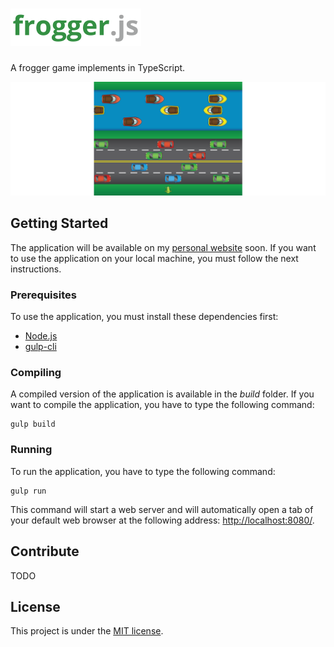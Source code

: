 # <img atl="frogger.js" src="https://raw.githubusercontent.com/antoinebeland/frogger.js/master/build/assets/logo.png" height="60">
A frogger game implements in TypeScript.

![Screenshot](https://raw.githubusercontent.com/antoinebeland/frogger.js/master/build/assets/screenshot.png)

## Getting Started
The application will be available on my [personal website](www.antoinebeland.com) soon.
If you want to use the application on your local machine, you must follow the next instructions.

### Prerequisites
To use the application, you must install these dependencies first:
- [Node.js](https://nodejs.org/en/)
- [gulp-cli](https://github.com/gulpjs/gulp-cli)

### Compiling
A compiled version of the application is available in the *build* folder.
If you want to compile the application, you have to type the following command:
```
gulp build
```

### Running
To run the application, you have to type the following command:
```
gulp run
```
This command will start a web server and will automatically open a tab of your default web browser at
the following address: [http://localhost:8080/](http://localhost:8080/).

## Contribute
TODO

## License
This project is under the [MIT license](http://opensource.org/licenses/MIT).